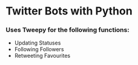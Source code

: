 # Twitter Bots with Python
### Uses Tweepy for the following functions:
* Updating Statuses
* Following Followers
* Retweeting Favourites

